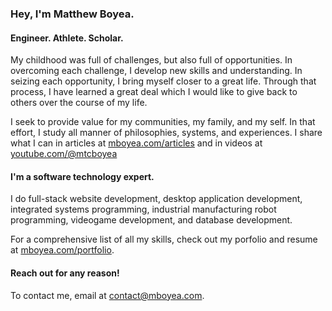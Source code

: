 ### Hey, I'm Matthew Boyea.
#### Engineer. Athlete. Scholar.
My childhood was full of challenges, but also full of opportunities. In overcoming each challenge, I develop new skills and understanding. In seizing each opportunity, I bring myself closer to a great life. Through that process, I have learned a great deal which I would like to give back to others over the course of my life.

I seek to provide value for my communities, my family, and my self. In that effort, I study all manner of philosophies, systems, and experiences. I share what I can in articles at [mboyea.com/articles](https://www.mboyea.com/articles) and in videos at [youtube.com/@mtcboyea](https://www.youtube.com/@mtcboyea)

#### I'm a software technology expert.
I do full-stack website development, desktop application development, integrated systems programming, industrial manufacturing robot programming, videogame development, and database development.

For a comprehensive list of all my skills, check out my porfolio and resume at [mboyea.com/portfolio](https://www.mboyea.com/portfolio).

#### Reach out for any reason!
To contact me, email at [contact@mboyea.com](mailto:contact@mboyea.com).


